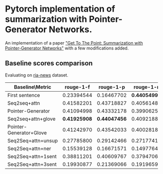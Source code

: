 # Pytorch implementation of summarization with Pointer-Generator Networks.

An implementation of a paper ["Get To The Point: Summarization with Pointer-Generator Networks"](https://arxiv.org/pdf/1704.04368.pdf) with a few modifications added.

## Baseline scores comparison	

Evaluating on [ria-news](https://github.com/RossiyaSegodnya/ria_news_dataset) dataset.

Baseline\Metric | rouge-1-f	| rouge-1-p	| rouge-1-r	| rouge-2-f	| rouge-2-p	| rouge-2-r	| rouge-l-f	| rouge-l-p	| rouge-l-r |
--------- | --------- | --------- | --------- |  --------- | --------- | --------- | --------- | --------- | --------- |
First sentence | 0.23394544 | 0.16467702 | **0.44054993** | 0.10301857 | 0.07112514 | 0.20716452 | 0.16290575 | 0.15132185 | 0.40389810 |
Seq2seq+attn | 0.41582201 | 0.43718827 | 0.40561483 | 0.24086001 |  0.25307833 | 0.23581065 | 0.38644251 | 0.41508011 | 0.38504612 |
Pointer-Generator | 0.41094998 | 0.43332178 | 0.39906258 | 0.24201008 | 0.25566738 | 0.23547465 | 0.38392726 | 0.41334106 | 0.38063485 |
Seq2seq+attn+glove | **0.41925908** | **0.44047456** | 0.40921883 | **0.24513830** | **0.25763531** | **0.23992956** | **0.39001231** | **0.41847043** | **0.38874970** |
Pointer-Generator+Glove | 0.41242970 | 0.43542033 | 0.40028182 | 0.24193624 | 0.25587737 | 0.23518939 | 0.38503439 | 0.41518183 | 0.38158816 |
Seq2Seq+attn+unsup | 0.27785800 | 0.29142466 | 0.27177418 | 0.13108816 | 0.13720493 | 0.12893772 | 0.25623700 | 0.27484959 | 0.25632151 |
Seq2Seq+attn+ner | 0.15539128 | 0.16671571 | 0.14977648 | 0.05272446 | 0.05646063 | 0.05105246 | 0.14240497 | 0.15737464 | 0.14127297 |
Seq2Seq+attn+1sent | 0.38811201 | 0.40609767 | 0.37947066 | 0.22280892 | 0.23364022 | 0.21827619 | 0.36166143 | 0.38600110 | 0.36074401 |
Seq2Seq+attn+3sent | 0.19930877 | 0.21369066 | 0.19196596 | 0.08043450 | 0.08500956 | 0.07857434 | 0.18417329 | 0.20316124 | 0.18246018 |
